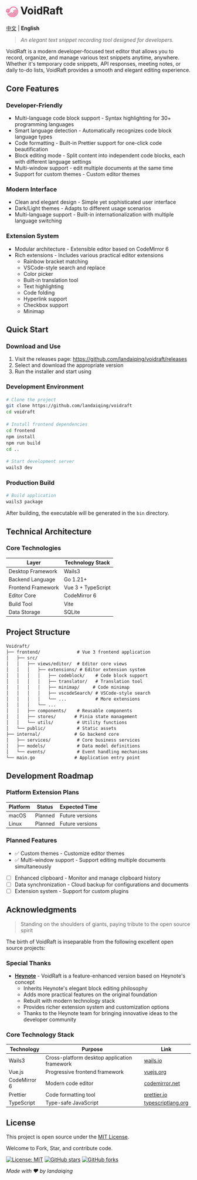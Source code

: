 # <img src="./frontend/public/appicon.png" alt="VoidRaft Logo" width="32" height="32" style="vertical-align: middle;"> VoidRaft

[中文](README_ZH.md) | **English**

> *An elegant text snippet recording tool designed for developers.*

VoidRaft is a modern developer-focused text editor that allows you to record, organize, and manage various text snippets anytime, anywhere. Whether it's temporary code snippets, API responses, meeting notes, or daily to-do lists, VoidRaft provides a smooth and elegant editing experience.

## Core Features

### Developer-Friendly

- Multi-language code block support - Syntax highlighting for 30+ programming languages
- Smart language detection - Automatically recognizes code block language types
- Code formatting - Built-in Prettier support for one-click code beautification
- Block editing mode - Split content into independent code blocks, each with different language settings
- Multi-window support - edit multiple documents at the same time
- Support for custom themes - Custom editor themes

### Modern Interface

- Clean and elegant design - Simple yet sophisticated user interface
- Dark/Light themes - Adapts to different usage scenarios
- Multi-language support - Built-in internationalization with multiple language switching

### Extension System

- Modular architecture - Extensible editor based on CodeMirror 6
- Rich extensions - Includes various practical editor extensions
  - Rainbow bracket matching
  - VSCode-style search and replace
  - Color picker
  - Built-in translation tool
  - Text highlighting
  - Code folding
  - Hyperlink support
  - Checkbox support
  - Minimap

## Quick Start

### Download and Use

1. Visit the releases page: https://github.com/landaiqing/voidraft/releases
2. Select and download the appropriate version
3. Run the installer and start using

### Development Environment

```bash
# Clone the project
git clone https://github.com/landaiqing/voidraft
cd voidraft

# Install frontend dependencies
cd frontend
npm install
npm run build
cd ..

# Start development server
wails3 dev
```

### Production Build

```bash
# Build application
wails3 package
```

After building, the executable will be generated in the `bin` directory.

## Technical Architecture

### Core Technologies

| Layer | Technology Stack |
|-------|------------------|
| Desktop Framework | Wails3 |
| Backend Language | Go 1.21+ |
| Frontend Framework | Vue 3 + TypeScript |
| Editor Core | CodeMirror 6 |
| Build Tool | Vite |
| Data Storage | SQLite |

## Project Structure

```
Voidraft/
├── frontend/              # Vue 3 frontend application
│   ├── src/
│   │   ├── views/editor/  # Editor core views
│   │   │   ├── extensions/ # Editor extension system
│   │   │   │   ├── codeblock/    # Code block support
│   │   │   │   ├── translator/   # Translation tool
│   │   │   │   ├── minimap/     # Code minimap
│   │   │   │   ├── vscodeSearch/ # VSCode-style search
│   │   │   │   └── ...           # More extensions
│   │   │   └── ...
│   │   ├── components/    # Reusable components
│   │   ├── stores/       # Pinia state management
│   │   └── utils/         # Utility functions
│   └── public/            # Static assets
├── internal/             # Go backend core
│   ├── services/          # Core business services
│   ├── models/            # Data model definitions
│   └── events/            # Event handling mechanisms
└── main.go               # Application entry point
```

## Development Roadmap

### Platform Extension Plans

| Platform | Status | Expected Time |
|----------|--------|---------------|
| macOS | Planned | Future versions |
| Linux | Planned | Future versions |

### Planned Features
- ✅ Custom themes - Customize editor themes
- ✅ Multi-window support - Support editing multiple documents simultaneously
- [ ] Enhanced clipboard - Monitor and manage clipboard history
- [ ] Data synchronization - Cloud backup for configurations and documents
- [ ] Extension system - Support for custom plugins

## Acknowledgments

> Standing on the shoulders of giants, paying tribute to the open source spirit

The birth of VoidRaft is inseparable from the following excellent open source projects:

### Special Thanks

- **[Heynote](https://github.com/heyman/heynote/)** - VoidRaft is a feature-enhanced version based on Heynote's concept
  - Inherits Heynote's elegant block editing philosophy
  - Adds more practical features on the original foundation
  - Rebuilt with modern technology stack
  - Provides richer extension system and customization options
  - Thanks to the Heynote team for bringing innovative ideas to the developer community

### Core Technology Stack

| Technology | Purpose | Link |
|------------|---------|------|
| Wails3 | Cross-platform desktop application framework | [wails.io](https://v3alpha.wails.io/) |
| Vue.js | Progressive frontend framework | [vuejs.org](https://vuejs.org/) |
| CodeMirror 6 | Modern code editor | [codemirror.net](https://codemirror.net/) |
| Prettier | Code formatting tool | [prettier.io](https://prettier.io/) |
| TypeScript | Type-safe JavaScript | [typescriptlang.org](https://www.typescriptlang.org/) |

## License

This project is open source under the [MIT License](LICENSE).

Welcome to Fork, Star, and contribute code.

[![License: MIT](https://img.shields.io/badge/License-MIT-yellow.svg)](https://opensource.org/licenses/MIT)
[![GitHub stars](https://img.shields.io/github/stars/landaiqing/Voidraft.svg?style=social&label=Star)](https://github.com/yourusername/Voidraft)
[![GitHub forks](https://img.shields.io/github/forks/landaiqing/Voidraft.svg?style=social&label=Fork)](https://github.com/yourusername/Voidraft)

*Made with ❤️ by landaiqing*